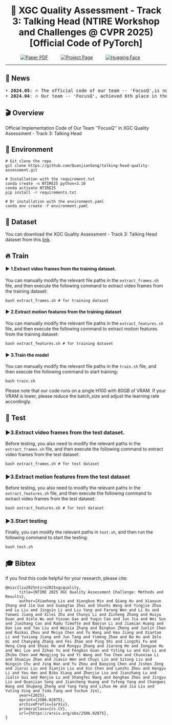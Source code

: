 <div align="center">
<h1>
🚀 XGC Quality Assessment - Track 3: Talking Head (NTIRE Workshop and Challenges @ CVPR 2025) [Official Code of PyTorch]
</h1>
    


<p align="center">
    <span>
        <a href="https://arxiv.org/abs/2506.02875" target="_blank"> 
        <img src='https://img.shields.io/badge/arXiv%202506.02875-NTIRE_2025-red' alt='Paper PDF'></a> &emsp;  &emsp; 
    </span>
    <span>
        <a href="https://github.com/zyj-2000/THQA-NTIRE" target="_blank"> 
        <img src='https://img.shields.io/badge/Project_Page-NTIRE_2025-green' alt='Project Page'></a> &emsp;  &emsp; 
    </span>
    <span>
        <a href="https://huggingface.co/papers/2506.02875" target="_blank"> 
        <img src='https://img.shields.io/badge/Hugging_Face-NTIRE_2025-yellow' alt='Hugging Face'></a> &emsp;  &emsp; 
    </span>

  
</p>

</div>

---

## 🎉 News
<pre>
• <strong>2024.05</strong>: 🔥 The official code of our team -- 'FocusQ',is now available.
• <strong>2024.04</strong>: 🔥 Our team -- 'FocusQ', achieved 6th place in the <a href="https://codalab.lisn.upsaclay.fr/competitions/21555" target="_blank">2025 XGC Quality Assessment - Track 3: Talking Head</a>.
</pre>

## 🎬 Overview
Official Implementation Code of Our Team ''FocusQ'' in XGC Quality Assessment - Track 3: Talking Head
  
## 🔧 Environment
```
# Git clone the repo
git clone https://github.com/QuanjianSong/talking-head-quality-assessment.git

# Installation with the requirement.txt
conda create -n NTIRE25 python=3.10
conda activate NTIRE25
pip install -r requirements.txt

# Or installation with the environment.yaml
conda env create -f environment.yaml
```

## 📖 Dataset
You can download the XGC Quality Assessment - Track 3: Talking Head dataset from this <a href="https://huggingface.co/datasets/zyj2000/THQA-NTIRE/tree/main" target="_blank">link</a>.




## 🔥 Train
#### ► 1.Extract video frames from the training dataset.
You can manually modify the relevant file paths in the `extract_frames.sh` file, and then execute the following command to extract video frames from the training dataset:
```
bash extract_frames.sh # for training dataset
```

#### ► 2.Extract motion features from the training dataset
You can manually modify the relevant file paths in the `extract_features.sh` file, and then execute the following command to extract motion features from the training dataset:
```
bash extract_features.sh # for training dataset
```

#### ► 3.Train the model
You can manually modify the relevant file paths in the `train.sh` file, and then execute the following command to start training:
```
bash train.sh
```
Please note that our code runs on a single H100 with 80GB of VRAM. If your VRAM is lower, please reduce the batch_size and adjust the learning rate accordingly.

## 🌈 Test
### ►3.Extract video frames from the test dataset.
Before testing, you also need to modify the relevant paths in the `extract_frames.sh` file, and then execute the following command to extract video frames from the test dataset:
```
bash extract_frames.sh # for test dataset
```

### ►3.Extract motion features from the test dataset
Before testing, you also need to modify the relevant paths in the `extract_features.sh` file, and then execute the following command to extract video frames from the test dataset:
```
bash extract_features.sh # for test dataset
```

### ►3.Start testing
Finally, you can modify the relevant paths in `test.sh`, and then run the following command to start the testing:
```
bash test.sh
```

## 🎓 Bibtex
If you find this code helpful for your research, please cite:
```
@misc{liu2025ntire2025xgcquality,
      title={NTIRE 2025 XGC Quality Assessment Challenge: Methods and Results}, 
      author={Xiaohong Liu and Xiongkuo Min and Qiang Hu and Xiaoyun Zhang and Jie Guo and Guangtao Zhai and Shushi Wang and Yingjie Zhou and Lu Liu and Jingxin Li and Liu Yang and Farong Wen and Li Xu and Yanwei Jiang and Xilei Zhu and Chunyi Li and Zicheng Zhang and Huiyu Duan and Xiele Wu and Yixuan Gao and Yuqin Cao and Jun Jia and Wei Sun and Jiezhang Cao and Radu Timofte and Baojun Li and Jiamian Huang and Dan Luo and Tao Liu and Weixia Zhang and Bingkun Zheng and Junlin Chen and Ruikai Zhou and Meiya Chen and Yu Wang and Hao Jiang and Xiantao Li and Yuxiang Jiang and Jun Tang and Yimeng Zhao and Bo Hu and Zelu Qi and Chaoyang Zhang and Fei Zhao and Ping Shi and Lingzhi Fu and Heng Cong and Shuai He and Rongyu Zhang and Jiarong He and Zongyao Hu and Wei Luo and Zihao Yu and Fengbin Guan and Yiting Lu and Xin Li and Zhibo Chen and Mengjing Su and Yi Wang and Tuo Chen and Chunxiao Li and Shuaiyu Zhao and Jiaxin Wen and Chuyi Lin and Sitong Liu and Ningxin Chu and Jing Wan and Yu Zhou and Baoying Chen and Jishen Zeng and Jiarui Liu and Xianjin Liu and Xin Chen and Lanzhi Zhou and Hangyu Li and You Han and Bibo Xiang and Zhenjie Liu and Jianzhang Lu and Jialin Gui and Renjie Lu and Shangfei Wang and Donghao Zhou and Jingyu Lin and Quanjian Song and Jiancheng Huang and Yufeng Yang and Changwei Wang and Shupeng Zhong and Yang Yang and Lihuo He and Jia Liu and Yuting Xing and Tida Fang and Yuchun Jin},
      year={2025},
      eprint={2506.02875},
      archivePrefix={arXiv},
      primaryClass={cs.CV},
      url={https://arxiv.org/abs/2506.02875}, 
}
```

